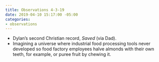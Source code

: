```yaml
---
title: Observations 4-3-19
date: 2019-04-10 15:17:00 -05:00
categories:
- observations
---
```


- Dylan’s second Christian record, *Saved* (via Dad).
- Imagining a universe where industrial food processing tools never developed so food factory employees halve almonds with their own teeth, for example, or puree fruit by chewing it.